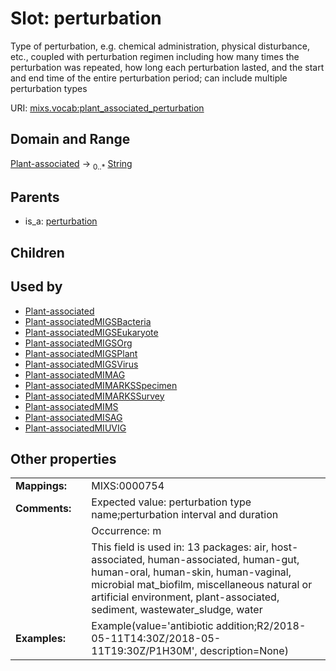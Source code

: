 
# Slot: perturbation


Type of perturbation, e.g. chemical administration, physical disturbance, etc., coupled with perturbation regimen including how many times the perturbation was repeated, how long each perturbation lasted, and the start and end time of the entire perturbation period; can include multiple perturbation types

URI: [mixs.vocab:plant_associated_perturbation](https://w3id.org/mixs/vocab/plant_associated_perturbation)


## Domain and Range

[Plant-associated](Plant-associated.md) &#8594;  <sub>0..\*</sub> [String](types/String.md)

## Parents

 *  is_a: [perturbation](perturbation.md)

## Children


## Used by

 * [Plant-associated](Plant-associated.md)
 * [Plant-associatedMIGSBacteria](Plant-associatedMIGSBacteria.md)
 * [Plant-associatedMIGSEukaryote](Plant-associatedMIGSEukaryote.md)
 * [Plant-associatedMIGSOrg](Plant-associatedMIGSOrg.md)
 * [Plant-associatedMIGSPlant](Plant-associatedMIGSPlant.md)
 * [Plant-associatedMIGSVirus](Plant-associatedMIGSVirus.md)
 * [Plant-associatedMIMAG](Plant-associatedMIMAG.md)
 * [Plant-associatedMIMARKSSpecimen](Plant-associatedMIMARKSSpecimen.md)
 * [Plant-associatedMIMARKSSurvey](Plant-associatedMIMARKSSurvey.md)
 * [Plant-associatedMIMS](Plant-associatedMIMS.md)
 * [Plant-associatedMISAG](Plant-associatedMISAG.md)
 * [Plant-associatedMIUVIG](Plant-associatedMIUVIG.md)

## Other properties

|  |  |  |
| --- | --- | --- |
| **Mappings:** | | MIXS:0000754 |
| **Comments:** | | Expected value: perturbation type name;perturbation interval and duration |
|  | | Occurrence: m |
|  | | This field is used in: 13 packages: air, host-associated, human-associated, human-gut, human-oral, human-skin, human-vaginal, microbial mat_biofilm, miscellaneous natural or artificial environment, plant-associated, sediment, wastewater_sludge, water |
| **Examples:** | | Example(value='antibiotic addition;R2/2018-05-11T14:30Z/2018-05-11T19:30Z/P1H30M', description=None) |

